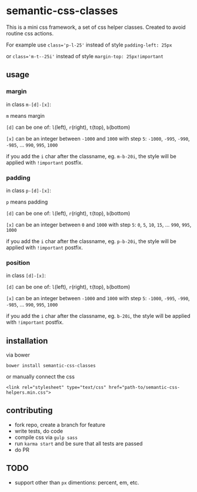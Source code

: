 # semantic-css-classes

This is a mini css framework, a set of css helper classes. Created to avoid routine css actions.

For example use `class='p-l-25'` instead of style `padding-left: 25px`

or `class='m-t--25i'` instead of style `margin-top: 25px!important`

## usage

### margin

in class `m-[d]-[x]`:

`m` means margin

`[d]` can be one of: `l`(left), `r`(right), `t`(top), `b`(bottom)

`[x]` can be an integer between `-1000` and `1000` with step `5`: `-1000`, `-995`, `-990`, `-985`, ... `990`, `995`, `1000`

if you add the `i` char after the classname, eg. `m-b-20i`, the style will be applied with `!important` postfix.

### padding

in class `p-[d]-[x]`:

`p` means padding

`[d]` can be one of: `l`(left), `r`(right), `t`(top), `b`(bottom)

`[x]` can be an integer between `0` and `1000` with step `5`: `0`, `5`, `10`, `15`, ... `990`, `995`, `1000`

if you add the `i` char after the classname, eg. `p-b-20i`, the style will be applied with `!important` postfix.

### position

in class `[d]-[x]`:

`[d]` can be one of: `l`(left), `r`(right), `t`(top), `b`(bottom)

`[x]` can be an integer between `-1000` and `1000` with step `5`: `-1000`, `-995`, `-990`, `-985`, ... `990`, `995`, `1000`

if you add the `i` char after the classname, eg. `b-20i`, the style will be applied with `!important` postfix.

## installation

via bower
```
bower install semantic-css-classes
```

or manually connect the css
```
<link rel="stylesheet" type="text/css" href="path-to/semantic-css-helpers.min.css">
```

## contributing

- fork repo, create a branch for feature
- write tests, do code
- compile css via `gulp sass`
- run `karma start` and be sure that all tests are passed
- do PR

## TODO

- support other than `px` dimentions: percent, em, etc.
